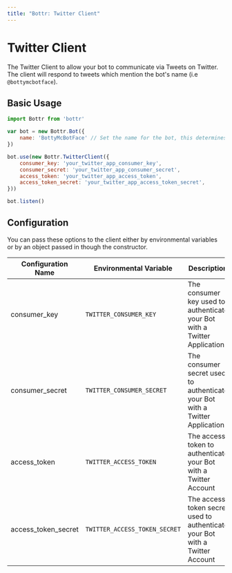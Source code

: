 ```yaml
---
title: "Bottr: Twitter Client"
---
```

# Twitter Client

The Twitter Client to allow your bot to communicate via Tweets on Twitter. The client will respond to tweets which mention the bot's name (i.e `@bottymcbotface`).

## Basic Usage

```javascript
import Bottr from 'bottr'

var bot = new Bottr.Bot({
    name: 'BottyMcBotFace' // Set the name for the bot, this determines the bot's name on twitter
})

bot.use(new Bottr.TwitterClient({
    consumer_key: 'your_twitter_app_consumer_key',
    consumer_secret: 'your_twitter_app_consumer_secret',
    access_token: 'your_twitter_app_access_token',
    access_token_secret: 'your_twitter_app_access_token_secret',
}))

bot.listen()
```

## Configuration

You can pass these options to the client either by environmental variables or by
an object passed in though the constructor.

| Configuration Name  | Environmental Variable      | Description                                                                  | Default |
|---------------------|-----------------------------|------------------------------------------------------------------------------|---------|
| consumer_key        | `TWITTER_CONSUMER_KEY`        | The  consumer key used to authenticate your Bot with a Twitter Application   |         |
| consumer_secret     | `TWITTER_CONSUMER_SECRET`     | The consumer secret used to authenticate your Bot with a Twitter Application |         |
| access_token        | `TWITTER_ACCESS_TOKEN`        | The access token to authenticate your Bot with a Twitter Account             |         |
| access_token_secret | `TWITTER_ACCESS_TOKEN_SECRET` | The access token secret used to authenticate your Bot with a Twitter Account |         |
